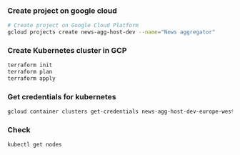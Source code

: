 ### Create project on google cloud

```bash
# Create project on Google Cloud Platform
gcloud projects create news-agg-host-dev --name="News aggregator"
```

### Create Kubernetes cluster in GCP

```bash
terraform init
terraform plan
terraform apply
```

### Get credentials for kubernetes

```bash
gcloud container clusters get-credentials news-agg-host-dev-europe-west2-a --zone europe-west2-a --project news-agg-host-dev
```

### Check

```bash
kubectl get nodes
```
